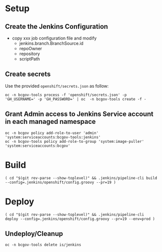# Setup
## Create the Jenkins Configuration
- copy xxx job configuration file and modify
  - jenkins.branch.BranchSource.id
  - repoOwner
  - repository
  - scriptPath

## Create secrets
Use the provided `openshift/secrets.json` as follow:
```
oc -n bcgov-tools process -f 'openshift/secrets.json' -p 'GH_USERNAME=' -p 'GH_PASSWORD=' | oc  -n bcgov-tools create -f -
```

## Grant Admin access to Jenkins Service account in each managed namespace
```
oc -n bcgov policy add-role-to-user 'admin' 'system:serviceaccounts:bcgov-tools:jenkins'
oc -n bcgov-tools policy add-role-to-group 'system:image-puller' 'system:serviceaccounts:bcgov'
```

# Build
```
( cd "$(git rev-parse --show-toplevel)" && .jenkins/pipeline-cli build --config=.jenkins/openshift/config.groovy --pr=19 )
```

# Deploy
```
( cd "$(git rev-parse --show-toplevel)" && .jenkins/pipeline-cli deploy --config=.jenkins/openshift/config.groovy --pr=19 --env=prod )
```
## Undeploy/Cleanup
```
oc -n bcgov-tools delete is/jenkins
```
